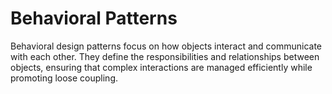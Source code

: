 # Behavioral Patterns
Behavioral design patterns focus on how objects interact and communicate with each other. They define the responsibilities and relationships between objects, ensuring that complex interactions are managed efficiently while promoting loose coupling.
